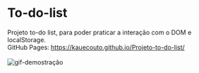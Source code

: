 # To-do-list
 Projeto to-do list, para poder praticar a interação com o DOM e localStorage.
<br>
GitHub Pages: https://kauecouto.github.io/Projeto-to-do-list/
<br>
<br>
<img src="assets/imagens/preview-to-do-list.gif" alt="gif-demostração">
